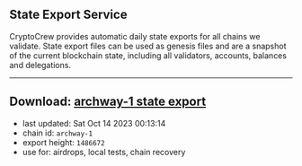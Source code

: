 ## State Export Service
CryptoCrew provides automatic daily state exports for all chains we validate. State export files can be used as genesis files and are a snapshot of the current blockchain state, including all validators, accounts, balances and delegations.

---
**Download: [archway-1 state export](https://dl.ccvalidators.com/SERVICE/archway/archway-1_export_1486672.json)**
---

- last updated: Sat Oct 14 2023 00:13:14
- chain id: `archway-1`
- export height: `1486672`
- use for: airdrops, local tests, chain recovery
